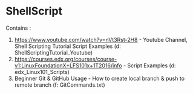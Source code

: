 # ShellScript

Contains : 
1. https://www.youtube.com/watch?v=nVt3Rst-2H8  - Youtube Channel, Shell Scripting Tutorial Script Examples
   (d: ShellScriptingTutorial_Youtube)
2. https://courses.edx.org/courses/course-v1:LinuxFoundationX+LFS101x+1T2016/info - Script Examples
   (d: edx_Linux101_Scripts)
3. Beginner Git & GitHub Usage - How to create local branch & push to remote branch
   (f: GitCommands.txt)
